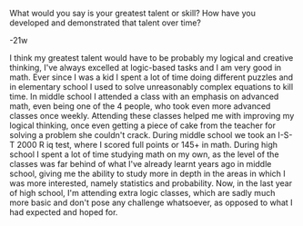 What would you say is your greatest talent or skill? How have you developed and demonstrated that talent over time?

-21w

I think my greatest talent would have to be probably my logical and creative thinking, I've always excelled at logic-based tasks and I am very good in math. Ever since I was a kid I spent a lot of time doing different puzzles and in elementary school I used to solve unreasonably complex equations to kill time. In middle school I attended a class with an emphasis on advanced math, even being one of the 4 people, who took even more advanced classes once weekly. Attending these classes helped me with improving my logical thinking, once even getting a piece of cake from the teacher for solving a problem she couldn't crack. During middle school we took an I-S-T 2000 R iq test, where I scored full points or 145+ in math. During high school I spent a lot of time studying math on my own, as the level of the classes was far behind of what I've already learnt years ago in middle school, giving me the ability to study more in depth in the areas in which I was more interested, namely statistics and probability. Now, in the last year of high school, I'm attending extra logic classes, which are sadly much more basic and don't pose any challenge whatsoever, as opposed to what I had expected and hoped for. 